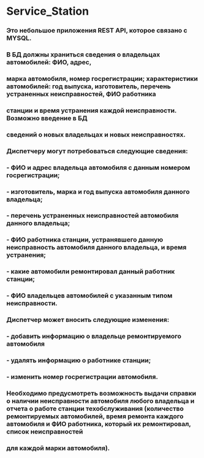 # Service_Station

### Это небольшое приложения REST API, которое связано с MYSQL.
### В БД должны храниться сведения о владельцах автомобилей: ФИО, адрес,
### марка автомобиля, номер госрегистрации; характеристики автомобилей: год выпуска, изготовитель, перечень устраненных неисправностей, ФИО работника
### станции и время устранения каждой неисправности. Возможно введение в БД
### сведений о новых владельцах и новых неисправностях.
### Диспетчеру могут потребоваться следующие сведения:
### - ФИО и адрес владельца автомобиля с данным номером госрегистрации;
### - изготовитель, марка и год выпуска автомобиля данного владельца;
### - перечень устраненных неисправностей автомобиля данного владельца;
### -  ФИО работника станции, устранявшего данную неисправность автомобиля данного владельца, и время устранения;
### - какие автомобили ремонтировал данный работник станции;
### - ФИО владельцев автомобилей с указанным типом неисправности.
### Диспетчер может вносить следующие изменения:
### - добавить информацию о владельце ремонтируемого автомобиля
### - удалять информацию о работнике станции;
### - изменить номер госрегистрации автомобиля.
### Необходимо предусмотреть возможность выдачи справки о наличии неисправности автомобиля любого владельца и отчета о работе станции техобслуживания (количество ремонтируемых автомобилей, время ремонта каждого автомобиля и ФИО работника, который их ремонтировал, список неисправностей
### для каждой марки автомобиля).
###
###
###
###
###
###
###
###
###
###
###
###
   
